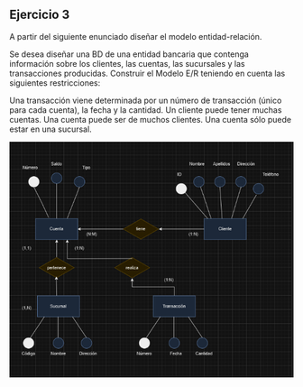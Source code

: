 ## Ejercicio 3

A partir del siguiente enunciado diseñar el modelo entidad-relación.

Se desea diseñar una BD de una entidad bancaria que contenga información sobre los clientes, las cuentas, las sucursales y las transacciones producidas. Construir el Modelo E/R teniendo en cuenta las siguientes restricciones:

Una transacción viene determinada por un número de transacción (único para cada cuenta), la fecha y la cantidad.
Un cliente puede tener muchas cuentas.
Una cuenta puede ser de muchos clientes.
Una cuenta sólo puede estar en una sucursal.

![banco](image.png)